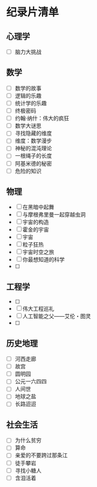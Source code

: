 # 纪录片清单

## 心理学
- [ ] 脑力大挑战

## 数学

- [ ] 数学的故事
- [ ] 逻辑的乐趣
- [ ] 统计学的乐趣
- [ ] 终极密码
- [ ] 约翰·纳什：伟大的疯狂
- [ ] 数学大谜思
- [ ] 寻找隐藏的维度
- [ ] 维度：数学漫步
- [ ] 神秘的混沌理论
- [ ] 一根绳子的长度
- [ ] 阿基米德的秘密
- [ ] 危险的知识

## 物理

- [ ] 在黑暗中起舞
- [ ] 与摩根弗里曼一起穿越虫洞
- [ ] 宇宙的构造
- [ ] 霍金的宇宙
- [ ] 宇宙
- [ ] 粒子狂热
- [ ] 宇宙时空之旅
- [ ] 你最想知道的科学
- [ ] 
## 工程学
- [ ] 
- [ ] 伟大工程巡礼
- [ ] 人工智能之父——艾伦・图灵
- [ ] 
## 历史地理
- [ ] 河西走廊
- [ ] 故宫
- [ ] 圆明园
- [ ] 公元一六四四
- [ ] 人间世
- [ ] 地球之盐
- [ ] 长路迢迢

## 社会生活

- [ ] 为什么贫穷
- [ ] 算命
- [ ] 亲爱的不要跨过那条江
- [ ] 徒手攀岩
- [ ] 寻找小糖人
- [ ] 含泪活着
